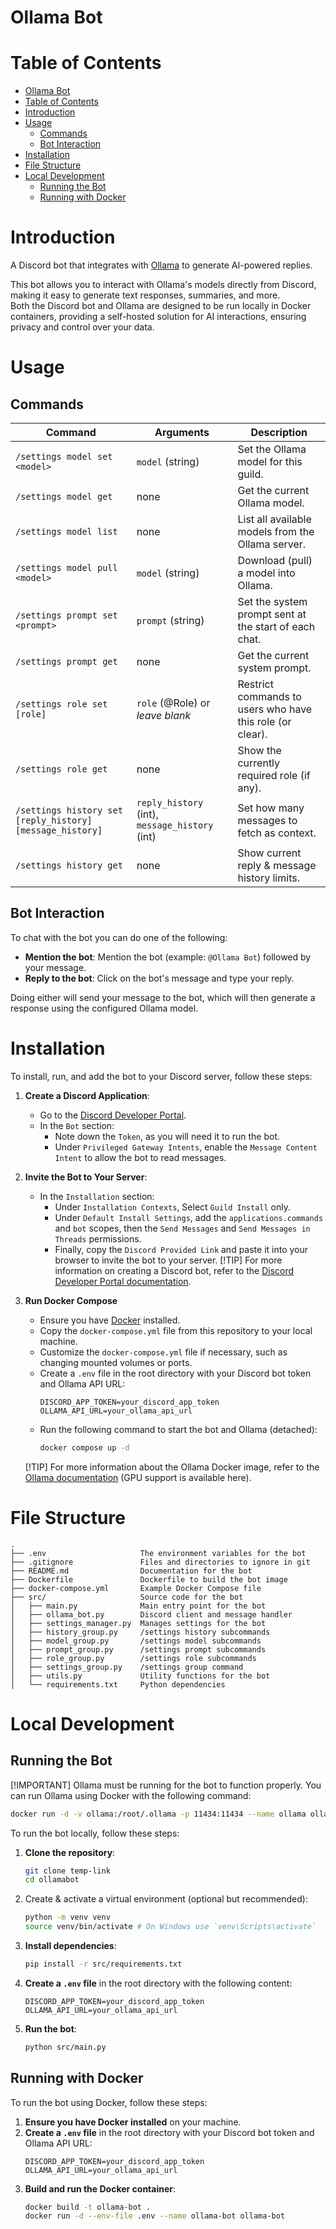 # Ollama Bot

# Table of Contents
- [Ollama Bot](#ollama-bot)
- [Table of Contents](#table-of-contents)
- [Introduction](#introduction)
- [Usage](#usage)
    - [Commands](#commands)
    - [Bot Interaction](#bot-interaction)
- [Installation](#installation)
- [File Structure](#file-structure)
- [Local Development](#local-development)
    - [Running the Bot](#running-the-bot)
    - [Running with Docker](#running-with-docker)

# Introduction

A Discord bot that integrates with [Ollama](https://hub.docker.com/r/ollama/ollama) to generate AI-powered replies.

This bot allows you to interact with Ollama's models directly from Discord, making it easy to generate text responses, summaries, and more.\
Both the Discord bot and Ollama are designed to be run locally in Docker containers, providing a self-hosted solution for AI interactions, ensuring privacy and control over your data.

# Usage

## Commands
| **Command**                                               | **Arguments**                                  | **Description**                                           |
| --------------------------------------------------------- | ---------------------------------------------- | --------------------------------------------------------- |
| `/settings model set <model>`                             | `model` (string)                               | Set the Ollama model for this guild.                      |
| `/settings model get`                                     | none                                           | Get the current Ollama model.                             |
| `/settings model list`                                    | none                                           | List all available models from the Ollama server.         |
| `/settings model pull <model>`                            | `model` (string)                               | Download (pull) a model into Ollama.                      |
| `/settings prompt set <prompt>`                           | `prompt` (string)                              | Set the system prompt sent at the start of each chat.     |
| `/settings prompt get`                                    | none                                           | Get the current system prompt.                            |
| `/settings role set [role]`                               | `role` (@Role) or *leave blank*                | Restrict commands to users who have this role (or clear). |
| `/settings role get`                                      | none                                           | Show the currently required role (if any).                |
| `/settings history set [reply_history] [message_history]` | `reply_history` (int), `message_history` (int) | Set how many messages to fetch as context.                |
| `/settings history get`                                   | none                                           | Show current reply & message history limits.              |

## Bot Interaction
To chat with the bot you can do one of the following:
- **Mention the bot**: Mention the bot (example: `@Ollama Bot`) followed by your message.
- **Reply to the bot**: Click on the bot's message and type your reply.

Doing either will send your message to the bot, which will then generate a response using the configured Ollama model.

# Installation
To install, run, and add the bot to your Discord server, follow these steps:
1. **Create a Discord Application**:
   - Go to the [Discord Developer Portal](https://discord.com/developers/applications).
   - In the `Bot` section:
     - Note down the `Token`, as you will need it to run the bot.
     - Under `Privileged Gateway Intents`, enable the `Message Content Intent` to allow the bot to read messages.
2. **Invite the Bot to Your Server**:
   - In the `Installation` section:
     - Under `Installation Contexts`, Select `Guild Install` only.
     - Under `Default Install Settings`, add the `applications.commands` and `bot` scopes, then the `Send Messages` and `Send Messages in Threads` permissions.
     - Finally, copy the `Discord Provided Link` and paste it into your browser to invite the bot to your server.
    [!TIP]
    For more information on creating a Discord bot, refer to the [Discord Developer Portal documentation](https://discord.com/developers/docs/intro).

3. **Run Docker Compose**
    - Ensure you have [Docker](https://www.docker.com/get-started) installed.
    - Copy the `docker-compose.yml` file from this repository to your local machine.
    - Customize the `docker-compose.yml` file if necessary, such as changing mounted volumes or ports.
    - Create a `.env` file in the root directory with your Discord bot token and Ollama API URL:
      ```env
      DISCORD_APP_TOKEN=your_discord_app_token
      OLLAMA_API_URL=your_ollama_api_url
      ```
    - Run the following command to start the bot and Ollama (detached):
      ```bash
      docker compose up -d
      ```
    [!TIP]
    For more information about the Ollama Docker image, refer to the [Ollama documentation](https://hub.docker.com/r/ollama/ollama) (GPU support is available here).

# File Structure
```
.
├── .env                     The environment variables for the bot
├── .gitignore               Files and directories to ignore in git
├── README.md                Documentation for the bot
├── Dockerfile               Dockerfile to build the bot image
├── docker-compose.yml       Example Docker Compose file
├── src/                     Source code for the bot
│   ├── main.py              Main entry point for the bot
│   ├── ollama_bot.py        Discord client and message handler
│   ├── settings_manager.py  Manages settings for the bot
│   ├── history_group.py     /settings history subcommands
│   ├── model_group.py       /settings model subcommands
│   ├── prompt_group.py      /settings prompt subcommands
│   ├── role_group.py        /settings role subcommands
│   ├── settings_group.py    /settings group command
│   ├── utils.py             Utility functions for the bot
│   └── requirements.txt     Python dependencies
```

# Local Development

## Running the Bot
[!IMPORTANT]
Ollama must be running for the bot to function properly. You can run Ollama using Docker with the following command:
```bash
docker run -d -v ollama:/root/.ollama -p 11434:11434 --name ollama ollama/ollama
```

To run the bot locally, follow these steps:
1. **Clone the repository**:
    ```bash
    git clone temp-link
    cd ollamabot
    ```
2. Create & activate a virtual environment (optional but recommended):
    ```bash
    python -m venv venv
    source venv/bin/activate # On Windows use `venv\Scripts\activate`
    ```
3. **Install dependencies**:
    ```bash
    pip install -r src/requirements.txt
    ```
4. **Create a `.env` file** in the root directory with the following content:
    ```env
    DISCORD_APP_TOKEN=your_discord_app_token
    OLLAMA_API_URL=your_ollama_api_url
    ```
5. **Run the bot**:
    ```bash
    python src/main.py
    ```

## Running with Docker
To run the bot using Docker, follow these steps:
1. **Ensure you have Docker installed** on your machine.
2. **Create a `.env` file** in the root directory with your Discord bot token and Ollama API URL:
    ```env
    DISCORD_APP_TOKEN=your_discord_app_token
    OLLAMA_API_URL=your_ollama_api_url
    ```
3. **Build and run the Docker container**:
    ```bash
    docker build -t ollama-bot .
    docker run -d --env-file .env --name ollama-bot ollama-bot
    ```